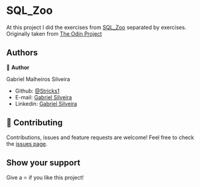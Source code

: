 # SQL_Zoo

At this project I did the exercises from [SQL_Zoo](https://sqlzoo.net/wiki/SQL_Tutorial) separated by exercises. 
Originally taken from [The Odin Project](https://www.theodinproject.com/courses/databases/lessons/sql)

## Authors

👤 **Author**

Gabriel Malheiros Silveira

- Github: [@Stricks1](https://github.com/Stricks1)
- E-mail: [Gabriel Silveira](mailto:gmalheiross@gmail.com)
- Linkedin: [Gabriel Silveira](https://linkedin.com/in/gabriel-malheiros-silveira-b6632061/)

## 🤝 Contributing
Contributions, issues and feature requests are welcome!
Feel free to check the [issues page](https://github.com/Stricks1/SQL_Zoo/issues).

## Show your support
Give a ⭐️ if you like this project!